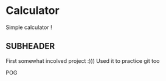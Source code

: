 # Calculator

Simple calculator !

## SUBHEADER

First somewhat incolved project :))) Used it to practice git too

POG
